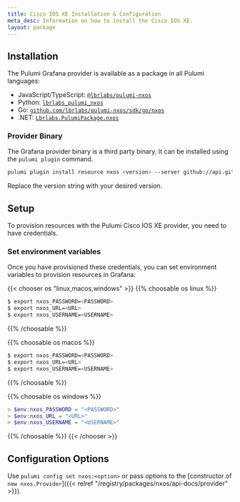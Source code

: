 ```yaml
---
title: Cisco IOS XE Installation & Configuration
meta_desc: Information on how to install the Cisco IOS XE.
layout: package
---
```


## Installation

The Pulumi Grafana provider is available as a package in all Pulumi languages:

* JavaScript/TypeScript: [`@lbrlabs/pulumi-nxos`](https://www.npmjs.com/package/@lbrlabs/pulumi-nxos)
* Python: [`lbrlabs_pulumi_nxos`](https://pypi.org/project/lbrlabs-pulumi-nxos/)
* Go: [`github.com/lbrlabs/pulumi-nxos/sdk/go/nxos`](https://pkg.go.dev/github.com/lbrlabs/pulumi-nxos/sdk)
* .NET: [`Lbrlabs.PulumiPackage.nxos`](https://www.nuget.org/packages/Lbrlabs.PulumiPackage.nxos)

### Provider Binary

The Grafana provider binary is a third party binary. It can be installed using the `pulumi plugin` command.

```bash
pulumi plugin install resource nxos <version> --server github://api.github.com/lbrlabs
```

Replace the version string with your desired version.

## Setup

To provision resources with the Pulumi Cisco IOS XE provider, you need to have credentials. 

### Set environment variables

Once you have provisioned these credentials, you can set environment variables to provision resources in Grafana:

{{< chooser os "linux,macos,windows" >}}
{{% choosable os linux %}}

```bash
$ export nxos_PASSWORD=<PASSWORD>
$ export nxos_URL=<URL>
$ export nxos_USERNAME=<USERNAME>
```

{{% /choosable %}}

{{% choosable os macos %}}

```bash
$ export nxos_PASSWORD=<PASSWORD>
$ export nxos_URL=<URL>
$ export nxos_USERNAME=<USERNAME>
```

{{% /choosable %}}

{{% choosable os windows %}}

```powershell
> $env:nxos_PASSWORD = "<PASSWORD>"
> $env:nxos_URL = "<URL>"
> $env:nxos_USERNAME = "<USERNAME>"
```

{{% /choosable %}}
{{< /chooser >}}

## Configuration Options

Use `pulumi config set nxos:<option>` or pass options to the [constructor of `new nxos.Provider`]({{< relref "/registry/packages/nxos/api-docs/provider" >}}).
